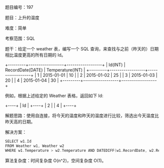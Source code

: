 题目编号：197

题目：上升的温度

难度：简单

考察范围：SQL

题干：给定一个 weather 表，编写一个 SQL 查询，来查找与之前（昨天的）日期相比温度更高的所有日期的 Id。

+---------+------------------+------------------+
| Id(INT) | RecordDate(DATE) | Temperature(INT) |
+---------+------------------+------------------+
|       1 |       2015-01-01 |               10 |
|       2 |       2015-01-02 |               25 |
|       3 |       2015-01-03 |               20 |
|       4 |       2015-01-04 |               30 |
+---------+------------------+------------------+

例如，根据上述给定的 Weather 表格，返回如下 Id:

+----+
| Id |
+----+
|  2 |
|  4 |
+----+

解题思路：使用自连接，将今天的温度和昨天的温度进行比较，筛选出今天温度比昨天高的日期。

解决方案：

```kotlin
SELECT w1.Id
FROM Weather w1, Weather w2
WHERE w1.Temperature > w2.Temperature AND DATEDIFF(w1.RecordDate, w2.RecordDate) = 1
```

算法复杂度：时间复杂度 O(n^2)，空间复杂度 O(1)。